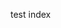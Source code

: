 test index

<Panel align="left" text="blah blah" image="/uploads/go-on.png" />

<Panel align="right" text="blah deee blah" image="/uploads/go-on.png" />
